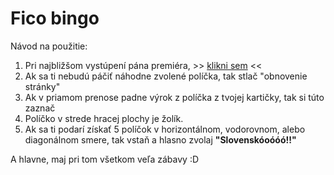# Fico bingo

Návod na použitie:

1. Pri najbližšom vystúpení pána premiéra, >> [klikni sem](http://www.bullshitbingo.net/cards/custom/?title=Fico+Bingo&exclamation=Slovenskóoóóó%21%21&free_square=SOROS&terms=Radičovej+vláda%0D%0AMikloš%0D%0ADzurinda%0D%0AMajdan%0D%0AHyeny%0D%0AProstitútky%0D%0ABordel%0D%0ASlovensku+sa+dar%C3%AD%0D%0AMakroekonomické+ukazatele%0D%0AMDŽ%0D%0AOpoz%C3%ADcia%0D%0AIlumináti%0D%0AÚžern%C3%ADk%0D%0AStrategický+partner%0D%0AZahraničný+rukopis%0D%0APrezident%0D%0ADlažobné+kocky%0D%0APolitický+kapitál%0D%0APrevrat%0D%0AÚstavný+súd%0D%0AÚstava%0D%0ANespávam%0D%0AZvarky%0D%0APracujem+deň-noc%0D%0ANajlepš%C3%AD+minister%0D%0AÚtok+na+vládu%0D%0AÚspešné+predsedn%C3%ADctvo%0D%0AÚtok+na+predsedn%C3%ADctvo%0D%0ATanec+na+hroboch%0D%0ABezpečnostná+rada%0D%0ABirmovka%0D%0AŠtátny+dlh%0D%0AUtečenci%0D%0APravicová+vláda%0D%0ABratislavská+kaviareň%0D%0ADaňový+experiment%0D%0ANie+je+žiadnym+tajomstvom%0D%0AScientológ%0D%0AVrece+zemiakov%0D%0AV+súlade+s+ústavou%0D%0AExpertná+komisia%0D%0APani+redaktorka%0D%0APán+redaktor%0D%0APosvätná+krava%0D%0AAbsolútne+štandardné%0D%0ANadštandardne+vysoké+pr%C3%ADjmy%0D%0AMiliardové+zisky%0D%0AMusia+platiť+viac%0D%0AAko+koza+nôž%0D%0AFinančné+skupiny%0D%0AVlastizrada%0D%0AProvokácia+najhrubšieho+zrna%0D%0ANa+rozdiel+od+vás%0D%0ANarobia+sa+ako+hovädá%0D%0AMatovič%0D%0ASul%C3%ADk%0D%0ASprostosti%0D%0AHlúposti%0D%0AVlastnou+hlavou%0D%0ASa+nat%C3%ADska+otázka%0D%0AStále+plat%C3%AD+môj+výrok%0D%0ASociálny+štát%0D%0AIstoty%0D%0AZákerný+a+premyslený+útok%0D%0ANormálni+ľudia%0D%0AVytĺkať+kapitál%0D%0AImigranti%0D%0AMajstri+v+populizme%0D%0ALegit%C3%ADmne+prostriedky%0D%0AKráľ+Starých+Slovákov%0D%0ASvätopluk%0D%0AJuraj+Jánoš%C3%ADk%0D%0AZákladom+nášho+úspechu+je%0D%0APolicajný+zbor%0D%0AProkuratúra%0D%0AAsistentka%0D%0AAj+vrabce+na+streche%0D%0ADiaľnica+do+Koš%C3%ADc%0D%0ANechajme+v+kľude+pracovať%0D%0ASociálna+demokracia%0D%0ASlovenské+Elektrárne%0D%0AZlepenec%0D%0AHulvátskym+spôsobom+atakujete%0D%0ALen+idiot) <<
2. Ak sa ti nebudú páčiť náhodne zvolené políčka, tak stlač "obnovenie stránky"
3. Ak v priamom prenose padne výrok z políčka z tvojej kartičky, tak si túto zaznač
4. Políčko v strede hracej plochy je žolík.
5. Ak sa ti podarí získať 5 políčok v horizontálnom, vodorovnom, alebo diagonálnom smere, tak vstaň a hlasno zvolaj **"Slovenskóoóóó!!"**

A hlavne, maj pri tom všetkom veľa zábavy :D
